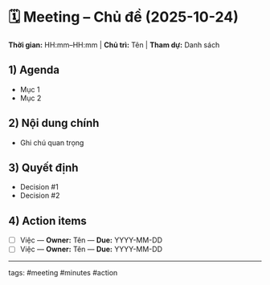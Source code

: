 # 🗓️ Meeting – Chủ đề (2025-10-24)
**Thời gian:** HH:mm–HH:mm | **Chủ trì:** Tên | **Tham dự:** Danh sách

## 1) Agenda
- Mục 1
- Mục 2

## 2) Nội dung chính
- Ghi chú quan trọng

## 3) Quyết định
- Decision #1
- Decision #2

## 4) Action items
- [ ] Việc — **Owner:** Tên — **Due:** YYYY-MM-DD
- [ ] Việc — **Owner:** Tên — **Due:** YYYY-MM-DD

---
tags: #meeting #minutes #action
